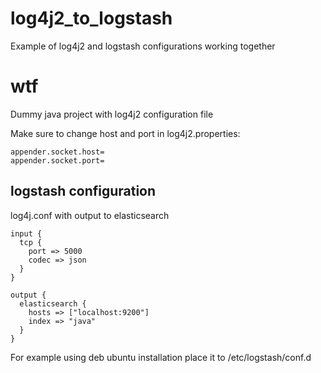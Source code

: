 # log4j2_to_logstash
Example of log4j2 and logstash configurations working together

# wtf

Dummy java project with log4j2 configuration file

Make sure to change host and port in log4j2.properties:

```
appender.socket.host=
appender.socket.port=
```

## logstash configuration

log4j.conf with output to elasticsearch

```
input {
  tcp {
    port => 5000
    codec => json
  }
}

output {
  elasticsearch {
	hosts => ["localhost:9200"]
	index => "java"
  }
}
```

For example using deb ubuntu installation place it to /etc/logstash/conf.d
